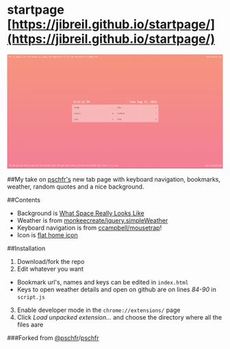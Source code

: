 # startpage [https://jibreil.github.io/startpage/](https://jibreil.github.io/startpage/)

![Screenshot](screen.png)

##My take on [pschfr's](https://github.com/pschfr/start) new tab page with keyboard navigation, bookmarks, weather, random quotes and a nice background.

##Contents

+ Background is [What Space Really Looks Like](https://www.behance.net/gallery/12984019/What-Space-Really-Looks-Like)
+ Weather is from [monkeecreate/jquery.simpleWeather](https://github.com/monkeecreate/jquery.simpleWeather)
+ Keyboard navigation is from [ccampbell/mousetrap](https://github.com/ccampbell/mousetrap)!
+ Icon is [flat home icon](http://www.iconarchive.com/show/100-flat-icons-by-graphicloads/home-icon.html)

##Installation

1. Download/fork the repo
2. Edit whatever you want
  * Bookmark url's, names and keys can be edited in `index.html`
  * Keys to open weather details and open on github are on lines *84-90* in `script.js`
3. Enable developer mode in the `chrome://extensions/` page
4. Click *Load unpacked extension...* and choose the directory where all the files aare

###Forked from [@pschfr](http://twitter.com/pschfr)/[pschfr](https://github.com/pschfr/start)
